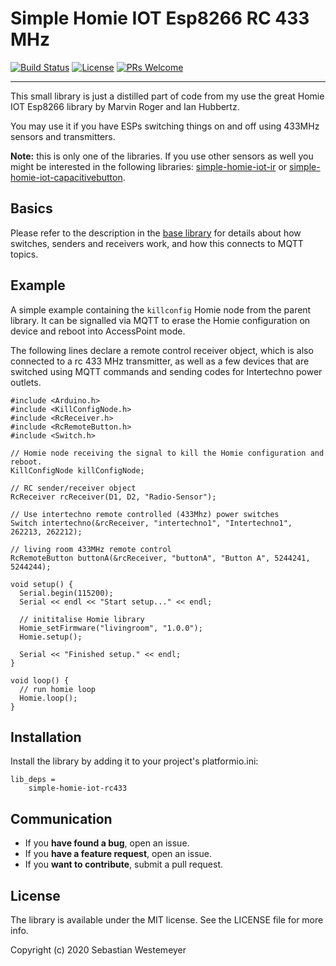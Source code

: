 # Simple Homie IOT Esp8266 RC 433 MHz
[![Build Status](https://travis-ci.org/swesteme/simple-homie-iot-rc433.svg?branch=develop)](https://travis-ci.org/swesteme/simple-homie-iot-rc433)
[![License](https://img.shields.io/badge/license-MIT-blue.svg)](https://raw.githubusercontent.com/swesteme/simple-homie-iot-rc433/develop/LICENSE)
[![PRs Welcome](https://img.shields.io/badge/PRs-welcome-brightgreen.svg?style=flat-square)](http://makeapullrequest.com)
__________

This small library is just a distilled part of code from my use the great Homie IOT Esp8266 library by Marvin Roger and Ian Hubbertz.

You may use it if you have ESPs switching things on and off using 433MHz sensors and transmitters.

**Note:** this is only one of the libraries. If you use other sensors as well you might be interested in the following libraries: [simple-homie-iot-ir](https://github.com/swesteme/simple-homie-iot-ir) or [simple-homie-iot-capacitivebutton](https://github.com/swesteme/simple-homie-iot-capacitivebutton).

## Basics
Please refer to the description in the [base library](https://github.com/swesteme/simple-homie-iot) for details about how switches, senders and receivers work, and how this connects to MQTT topics.

## Example
A simple example containing the `killconfig` Homie node from the parent library. It can be signalled via MQTT to erase the Homie configuration on device and reboot into AccessPoint mode.

The following lines declare a remote control receiver object, which is also connected to a rc 433 MHz transmitter, as well as a few devices that are switched using MQTT commands and sending codes for Intertechno power outlets.

```
#include <Arduino.h>
#include <KillConfigNode.h>
#include <RcReceiver.h>
#include <RcRemoteButton.h>
#include <Switch.h>

// Homie node receiving the signal to kill the Homie configuration and reboot.
KillConfigNode killConfigNode;

// RC sender/receiver object
RcReceiver rcReceiver(D1, D2, "Radio-Sensor");

// Use intertechno remote controlled (433Mhz) power switches
Switch intertechno(&rcReceiver, "intertechno1", "Intertechno1", 262213, 262212);

// living room 433MHz remote control
RcRemoteButton buttonA(&rcReceiver, "buttonA", "Button A", 5244241, 5244244);

void setup() {
  Serial.begin(115200);
  Serial << endl << "Start setup..." << endl;

  // inititalise Homie library
  Homie_setFirmware("livingroom", "1.0.0");
  Homie.setup();

  Serial << "Finished setup." << endl;
}

void loop() {
  // run homie loop
  Homie.loop();
}
```

## Installation
Install the library by adding it to your project's platformio.ini:

```
lib_deps =
    simple-homie-iot-rc433
```

## Communication
- If you **have found a bug**, open an issue.
- If you **have a feature request**, open an issue.
- If you **want to contribute**, submit a pull request.

## License
The library is available under the MIT license. See the LICENSE file for more info.

Copyright (c) 2020 Sebastian Westemeyer
